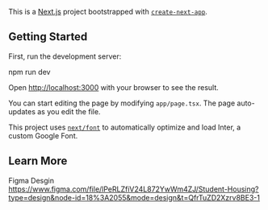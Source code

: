 This is a [Next.js](https://nextjs.org/) project bootstrapped with [`create-next-app`](https://github.com/vercel/next.js/tree/canary/packages/create-next-app).

## Getting Started

First, run the development server:

npm run dev

Open [http://localhost:3000](http://localhost:3000) with your browser to see the result.

You can start editing the page by modifying `app/page.tsx`. The page auto-updates as you edit the file.

This project uses [`next/font`](https://nextjs.org/docs/basic-features/font-optimization) to automatically optimize and load Inter, a custom Google Font.

## Learn More
Figma Desgin
https://www.figma.com/file/lPeRLZfiV24L872YwWm4ZJ/Student-Housing?type=design&node-id=18%3A2055&mode=design&t=QfrTuZD2Xzrv8BE3-1
